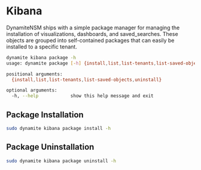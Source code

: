 # Kibana
DynamiteNSM ships with a simple package manager for managing the installation of
visualizations, dashboards, and saved_searches. These objects are grouped into self-contained packages
that can easily be installed to a specific tenant.


```bash
dynamite kibana package -h
usage: dynamite package [-h] {install,list,list-tenants,list-saved-objects,uninstall} ...

positional arguments:
  {install,list,list-tenants,list-saved-objects,uninstall}

optional arguments:
  -h, --help            show this help message and exit
```

## Package Installation
```bash
sudo dynamite kibana package install -h
```

## Package Uninstallation
```bash
sudo dynamite kibana package uninstall -h
```



